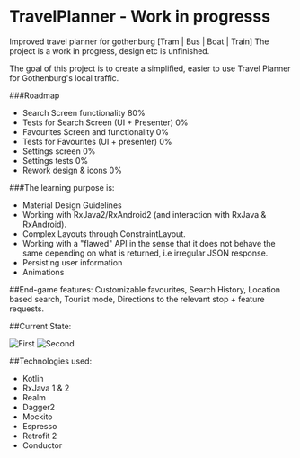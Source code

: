 # TravelPlanner - Work in progresss
Improved travel planner for gothenburg [Tram | Bus | Boat | Train]
The project is a work in progress, design etc is unfinished.

The goal of this project is to create a simplified, easier to use Travel Planner for Gothenburg's local traffic.

###Roadmap
- Search Screen functionality 80%
- Tests for Search Screen (UI + Presenter) 0%
- Favourites Screen and functionality 0%
- Tests for Favourites (UI + presenter) 0%
- Settings screen 0%
- Settings tests 0%
- Rework design & icons 0%


###The learning purpose is:  
- Material Design Guidelines   
- Working with RxJava2/RxAndroid2 (and interaction with RxJava & RxAndroid).  
- Complex Layouts through ConstraintLayout.
- Working with a "flawed" API in the sense that it does not behave the same depending on what is returned, i.e irregular JSON response.  
- Persisting user information  
- Animations

##End-game features:
Customizable favourites, Search History, Location based search, Tourist mode, Directions to the relevant stop + feature requests.

##Current State:

![First](https://cloud.githubusercontent.com/assets/3669105/21808563/239f3b4e-d744-11e6-812f-1942aa7439cf.gif)
![Second](https://cloud.githubusercontent.com/assets/3669105/21808564/23b5f794-d744-11e6-875d-920ba92bca90.gif)



##Technologies used:
- Kotlin
- RxJava 1 & 2
- Realm
- Dagger2
- Mockito
- Espresso
- Retrofit 2
- Conductor


